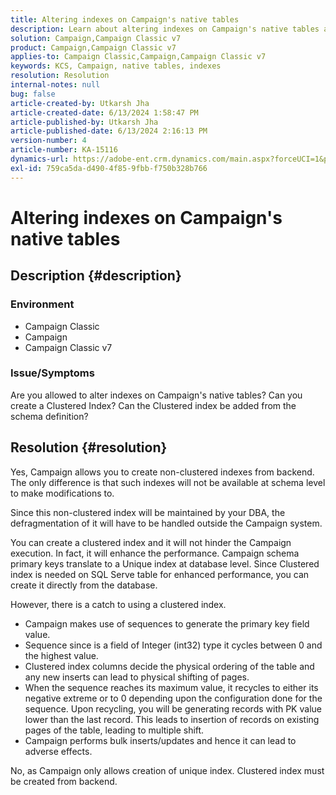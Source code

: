 ```yaml
---
title: Altering indexes on Campaign's native tables
description: Learn about altering indexes on Campaign's native tables and creating a Clustered Index.
solution: Campaign,Campaign Classic v7
product: Campaign,Campaign Classic v7
applies-to: Campaign Classic,Campaign,Campaign Classic v7
keywords: KCS, Campaign, native tables, indexes
resolution: Resolution
internal-notes: null
bug: false
article-created-by: Utkarsh Jha
article-created-date: 6/13/2024 1:58:47 PM
article-published-by: Utkarsh Jha
article-published-date: 6/13/2024 2:16:13 PM
version-number: 4
article-number: KA-15116
dynamics-url: https://adobe-ent.crm.dynamics.com/main.aspx?forceUCI=1&pagetype=entityrecord&etn=knowledgearticle&id=320e900d-8d29-ef11-840a-00224808decd
exl-id: 759ca5da-d490-4f85-9fbb-f750b328b766
---
```

# Altering indexes on Campaign's native tables

## Description {#description}


### Environment

- Campaign Classic
- Campaign
- Campaign Classic v7


### Issue/Symptoms

Are you allowed to alter indexes on Campaign's native tables?
Can you create a Clustered Index?
Can the Clustered index be added from the schema definition?


## Resolution {#resolution}


Yes, Campaign allows you to create non-clustered indexes from backend. The only difference is that such indexes will not be available at schema level to make modifications to. 

Since this non-clustered index will be maintained by your DBA, the defragmentation of it will have to be handled outside the Campaign system.

You can create a clustered index and it will not hinder the Campaign execution. In fact, it will enhance the performance. Campaign schema primary keys translate to a Unique index at database level. Since Clustered index is needed on SQL Serve table for enhanced performance, you can create it directly from the database.

However, there is a catch to using a clustered index.

- Campaign makes use of sequences to generate the primary key field value.
- Sequence since is a field of Integer (int32) type it cycles between 0 and the highest value.
- Clustered index columns decide the physical ordering of the table and any new inserts can lead to physical shifting of pages.
- When the sequence reaches its maximum value, it recycles to either its negative extreme or to 0 depending upon the configuration done for the sequence. Upon recycling, you will be generating records with PK value lower than the last record. This leads to insertion of records on existing pages of the table, leading to multiple shift.
- Campaign performs bulk inserts/updates and hence it can lead to adverse effects.


No, as Campaign only allows creation of unique index. Clustered index must be created from backend.
